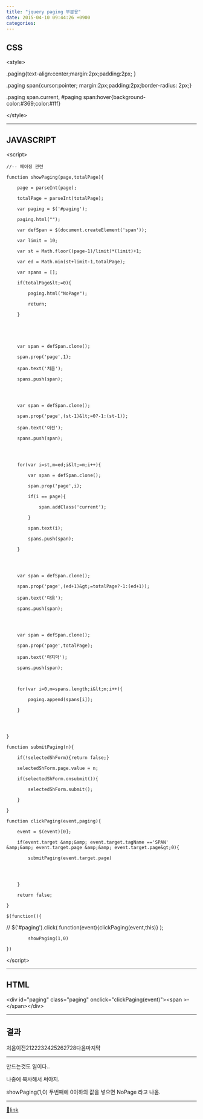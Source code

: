 ```yaml
---
title: "jquery paging 부분용"
date: 2015-04-10 09:44:26 +0900
categories: 
---
```

  

## CSS

  


&lt;style&gt;

.paging{text-align:center;margin:2px;padding:2px; }

.paging span{cursor:pointer; margin:2px;padding:2px;border-radius: 2px;}

.paging span.current, #paging span:hover{background-color:#369;color:#fff}

&lt;/style&gt;



- - - - - -



## JAVASCRIPT

  


&lt;script&gt;

	//-- 페이징 관련

	function showPaging(page,totalPage){

		page = parseInt(page);

		totalPage = parseInt(totalPage);

		var paging = $('#paging');

		paging.html("");

		var defSpan = $(document.createElement('span'));

		var limit = 10;

		var st = Math.floor((page-1)/limit)*(limit)+1;

		var ed = Math.min(st+limit-1,totalPage);

		var spans = [];

		if(totalPage&lt;=0){

			paging.html("NoPage");

			return;

		}

  
  


		var span = defSpan.clone();

		span.prop('page',1);

		span.text('처음');

		spans.push(span);

  


		var span = defSpan.clone();

		span.prop('page',(st-1)&lt;=0?-1:(st-1));

		span.text('이전');

		spans.push(span);

  


		for(var i=st,m=ed;i&lt;=m;i++){

			var span = defSpan.clone();

			span.prop('page',i);

			if(i == page){

				span.addClass('current');

			}

			span.text(i);

			spans.push(span);

		}

  


		var span = defSpan.clone();

		span.prop('page',(ed+1)&gt;=totalPage?-1:(ed+1));

		span.text('다음');

		spans.push(span);

  


		var span = defSpan.clone();

		span.prop('page',totalPage);

		span.text('마지막');

		spans.push(span);

		

		for(var i=0,m=spans.length;i&lt;m;i++){

			paging.append(spans[i]);

		}

  


	}

	function submitPaging(n){

		if(!selectedShForm){return false;}

		selectedShForm.page.value = n;

		if(selectedShForm.onsubmit()){

			selectedShForm.submit();

		}

	}

	function clickPaging(event,paging){

		event = $(event)[0];

		if(event.target &amp;&amp; event.target.tagName =='SPAN' &amp;&amp; event.target.page &amp;&amp; event.target.page&gt;0){

			submitPaging(event.target.page)

  


		}

		return false;

	}

	$(function(){

//		$('#paging').click(			function(event){clickPaging(event,this)}			);

			showPaging(1,0)

	})

&lt;/script&gt;



  
- - - - - -

## HTML

  


&lt;div id="paging" class="paging" onclick="clickPaging(event)"&gt;&lt;span &gt;-&lt;/span&gt;&lt;/div&gt;

  
  
  
- - - - - -

## 결과  
  


처음이전2122232425262728다음마지막







  
  
- - - - - -

  


만드는것도 일이다..

나중에 복사해서 써야지.

  


showPaging(1,0) 두번째에 0이하의 값을 넣으면 NoPage 라고 나옴.

  
  


  ***
[🔗link](http://www.mins01.com/mh/tech/read/933)